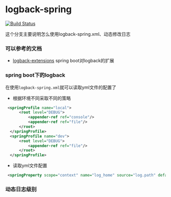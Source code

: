 # logback-spring

[![Build Status](https://travis-ci.com/zhaoyunxing92/maven-learn.svg?branch=logback)](https://travis-ci.com/zhaoyunxing92/maven-learn)

这个分支主要说明怎么使用logback-spring.xml、动态修改日志

### 可以参考的文档

 * [logback-extensions](https://docs.spring.io/spring-boot/docs/2.2.0.M5/reference/html/spring-boot-features.html#boot-features-logback-extensions) spring boot对logback的扩展

### spring boot下的logback

 在使用`logback-spring.xml`就可以读取yml文件的配置了
 
 * 根据环境不同采取不同的策略
 
  ```xml
   <springProfile name="local">
        <root level="DEBUG">
            <appender-ref ref="console"/>
            <appender-ref ref="file"/>
        </root>
    </springProfile>
    <springProfile name="dev">
        <root level="DEBUG">
            <appender-ref ref="file"/>
        </root>
    </springProfile>
  ```
 
 * 读取yml文件配置
 
 ```xml
  <springProperty scope="context" name="log_home" source="log.path" defaultValue="./logs"/>
 ``` 

### 动态日志级别